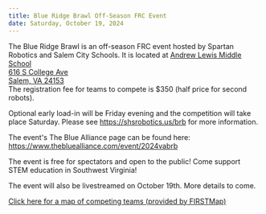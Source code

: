 ```yaml
---
title: Blue Ridge Brawl Off-Season FRC Event
date: Saturday, October 19, 2024
---
```


The Blue Ridge Brawl is an off-season FRC event hosted by Spartan Robotics and Salem City Schools.
It is located at
<a class="link" href="https://maps.app.goo.gl/SsFxVjzuferUoS6J9" target="_blank">
  Andrew Lewis Middle School<br>
  616 S College Ave<br>
  Salem, VA 24153
</a> <br />
The registration fee for teams to compete is $350 (half price for second robots).


Optional early load-in will be Friday evening and the competition will take place Saturday.
Please see
<a class="link breakall" target="_blank" href="https://shsrobotics.us/brb">
  https://shsrobotics.us/brb</a> for more information.

The event's The Blue Alliance page can be found here:
<a class="link breakall" target="_blank" href="https://www.thebluealliance.com/event/2024vabrb">
  https://www.thebluealliance.com/event/2024vabrb
</a>

The event is free for spectators and open to the public! Come support STEM education in Southwest Virginia!

The event will also be livestreamed on October 19th. More details to come.

<a class="link" target="_blank" href="https://firstmap.github.io/?filter=e-2024vabrb&lat=37.91477767775685&lng=-79.19831028162514&zoom=7">
  Click here for a map of competing teams (provided by FIRSTMap)
</a>
